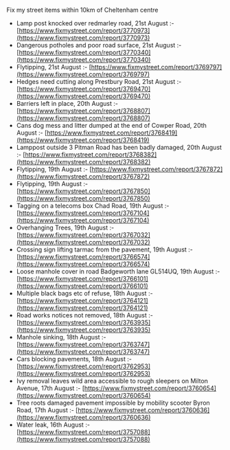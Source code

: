Fix my street items within 10km of Cheltenham centre

<!-- fix_marker starts -->

- Lamp post knocked over redmarley road, 21st August :- [https://www.fixmystreet.com/report/3770973](https://www.fixmystreet.com/report/3770973)
- Dangerous potholes and poor road surface, 21st August :- [https://www.fixmystreet.com/report/3770340](https://www.fixmystreet.com/report/3770340)
- Flytipping, 21st August :- [https://www.fixmystreet.com/report/3769797](https://www.fixmystreet.com/report/3769797)
- Hedges need cutting along Prestbury Road, 21st August :- [https://www.fixmystreet.com/report/3769470](https://www.fixmystreet.com/report/3769470)
- Barriers left in place, 20th August :- [https://www.fixmystreet.com/report/3768807](https://www.fixmystreet.com/report/3768807)
- Cans dog mess and litter dumped at the end of Cowper Road, 20th August :- [https://www.fixmystreet.com/report/3768419](https://www.fixmystreet.com/report/3768419)
- Lamppost outside 3 Pitman Road has been badly damaged, 20th August :- [https://www.fixmystreet.com/report/3768382](https://www.fixmystreet.com/report/3768382)
- Flytipping, 19th August :- [https://www.fixmystreet.com/report/3767872](https://www.fixmystreet.com/report/3767872)
- Flytipping, 19th August :- [https://www.fixmystreet.com/report/3767850](https://www.fixmystreet.com/report/3767850)
- Tagging on a telecoms box Chad Road, 19th August :- [https://www.fixmystreet.com/report/3767104](https://www.fixmystreet.com/report/3767104)
- Overhanging Trees, 19th August :- [https://www.fixmystreet.com/report/3767032](https://www.fixmystreet.com/report/3767032)
- Crossing sign lifting tarmac from the pavement, 19th August :- [https://www.fixmystreet.com/report/3766574](https://www.fixmystreet.com/report/3766574)
- Loose manhole cover in road Badgeworth lane GL514UQ, 19th August :- [https://www.fixmystreet.com/report/3766101](https://www.fixmystreet.com/report/3766101)
- Multiple black bags etc of refuse, 18th August :- [https://www.fixmystreet.com/report/3764121](https://www.fixmystreet.com/report/3764121)
- Road works notices not removed, 18th August :- [https://www.fixmystreet.com/report/3763935](https://www.fixmystreet.com/report/3763935)
- Manhole sinking, 18th August :- [https://www.fixmystreet.com/report/3763747](https://www.fixmystreet.com/report/3763747)
- Cars blocking pavements, 18th August :- [https://www.fixmystreet.com/report/3762953](https://www.fixmystreet.com/report/3762953)
- Ivy removal leaves wild area accessible to rough sleepers on Milton Avenue, 17th August :- [https://www.fixmystreet.com/report/3760654](https://www.fixmystreet.com/report/3760654)
- Tree roots damaged pavement impossible by mobility scooter Byron Road, 17th August :- [https://www.fixmystreet.com/report/3760636](https://www.fixmystreet.com/report/3760636)
- Water leak, 16th August :- [https://www.fixmystreet.com/report/3757088](https://www.fixmystreet.com/report/3757088)

<!-- fix_marker ends -->